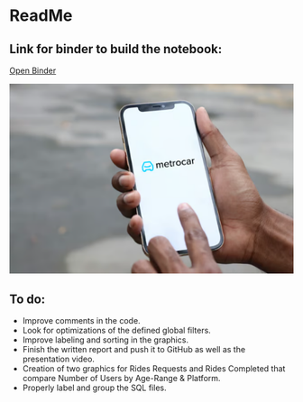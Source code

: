 # ReadMe

## Link for binder to build the notebook:
[Open Binder](https://mybinder.org/v2/gh/HugoDataAnalyst/MetroCarAnalysis/HEAD)

![METROCAR](https://github.com/HugoDataAnalyst/MetroCarAnalysis/blob/main/metrocar.png)

## To do:
- Improve comments in the code.
- Look for optimizations of the defined global filters.
- Improve labeling and sorting in the graphics.
- Finish the written report and push it to GitHub as well as the presentation video.
- Creation of two graphics for Rides Requests and Rides Completed that compare Number of Users by Age-Range & Platform.
- Properly label and group the SQL files.

